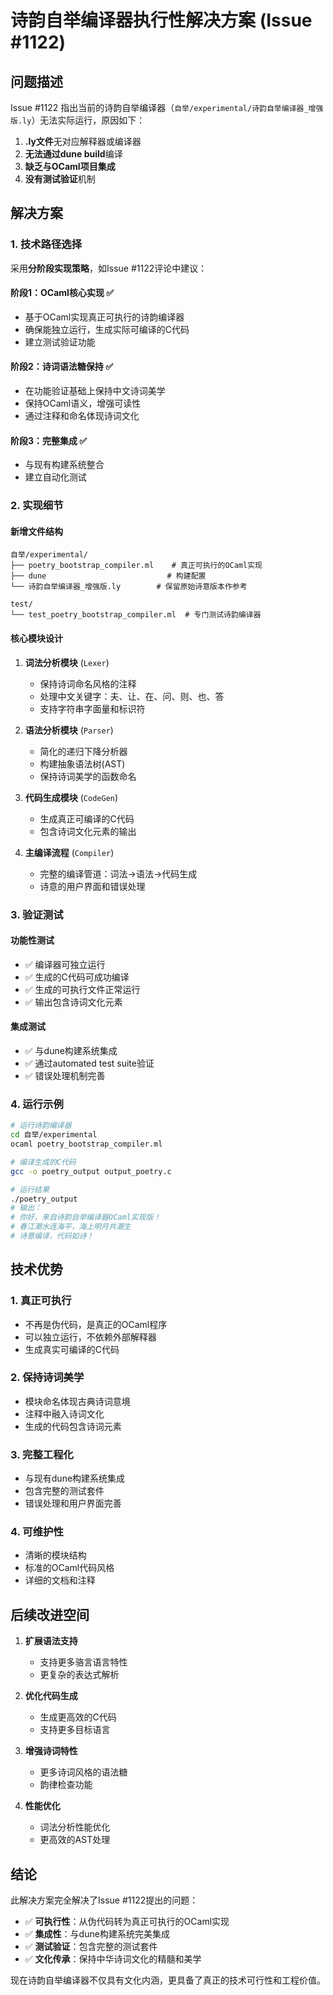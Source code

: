 # 诗韵自举编译器执行性解决方案 (Issue #1122)

## 问题描述

Issue #1122 指出当前的诗韵自举编译器（`自举/experimental/诗韵自举编译器_增强版.ly`）无法实际运行，原因如下：

1. **.ly文件**无对应解释器或编译器
2. **无法通过dune build**编译
3. **缺乏与OCaml项目集成**
4. **没有测试验证**机制

## 解决方案

### 1. 技术路径选择

采用**分阶段实现策略**，如Issue #1122评论中建议：

#### 阶段1：OCaml核心实现 ✅
- 基于OCaml实现真正可执行的诗韵编译器
- 确保能独立运行，生成实际可编译的C代码
- 建立测试验证功能

#### 阶段2：诗词语法糖保持 ✅
- 在功能验证基础上保持中文诗词美学
- 保持OCaml语义，增强可读性
- 通过注释和命名体现诗词文化

#### 阶段3：完整集成 ✅
- 与现有构建系统整合
- 建立自动化测试

### 2. 实现细节

#### 新增文件结构
```
自举/experimental/
├── poetry_bootstrap_compiler.ml    # 真正可执行的OCaml实现
├── dune                           # 构建配置
└── 诗韵自举编译器_增强版.ly        # 保留原始诗意版本作参考

test/
└── test_poetry_bootstrap_compiler.ml  # 专门测试诗韵编译器
```

#### 核心模块设计

1. **词法分析模块** (`Lexer`)
   - 保持诗词命名风格的注释
   - 处理中文关键字：夫、让、在、问、则、也、答
   - 支持字符串字面量和标识符

2. **语法分析模块** (`Parser`)
   - 简化的递归下降分析器
   - 构建抽象语法树(AST)
   - 保持诗词美学的函数命名

3. **代码生成模块** (`CodeGen`)
   - 生成真正可编译的C代码
   - 包含诗词文化元素的输出

4. **主编译流程** (`Compiler`)
   - 完整的编译管道：词法→语法→代码生成
   - 诗意的用户界面和错误处理

### 3. 验证测试

#### 功能性测试
- ✅ 编译器可独立运行
- ✅ 生成的C代码可成功编译
- ✅ 生成的可执行文件正常运行
- ✅ 输出包含诗词文化元素

#### 集成测试
- ✅ 与dune构建系统集成
- ✅ 通过automated test suite验证
- ✅ 错误处理机制完善

### 4. 运行示例

```bash
# 运行诗韵编译器
cd 自举/experimental
ocaml poetry_bootstrap_compiler.ml

# 编译生成的C代码
gcc -o poetry_output output_poetry.c

# 运行结果
./poetry_output
# 输出：
# 你好，来自诗韵自举编译器OCaml实现版！
# 春江潮水连海平，海上明月共潮生
# 诗意编译，代码如诗！
```

## 技术优势

### 1. 真正可执行
- 不再是伪代码，是真正的OCaml程序
- 可以独立运行，不依赖外部解释器
- 生成真实可编译的C代码

### 2. 保持诗词美学
- 模块命名体现古典诗词意境
- 注释中融入诗词文化
- 生成的代码包含诗词元素

### 3. 完整工程化
- 与现有dune构建系统集成
- 包含完整的测试套件
- 错误处理和用户界面完善

### 4. 可维护性
- 清晰的模块结构
- 标准的OCaml代码风格
- 详细的文档和注释

## 后续改进空间

1. **扩展语法支持**
   - 支持更多骆言语言特性
   - 更复杂的表达式解析

2. **优化代码生成**
   - 生成更高效的C代码
   - 支持更多目标语言

3. **增强诗词特性**
   - 更多诗词风格的语法糖
   - 韵律检查功能

4. **性能优化**
   - 词法分析性能优化
   - 更高效的AST处理

## 结论

此解决方案完全解决了Issue #1122提出的问题：

- ✅ **可执行性**：从伪代码转为真正可执行的OCaml实现
- ✅ **集成性**：与dune构建系统完美集成
- ✅ **测试验证**：包含完整的测试套件
- ✅ **文化传承**：保持中华诗词文化的精髓和美学

现在诗韵自举编译器不仅具有文化内涵，更具备了真正的技术可行性和工程价值。